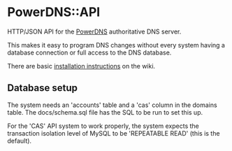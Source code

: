# PowerDNS::API

HTTP/JSON API for the [PowerDNS](http://www.powerdns.com/)
authoritative DNS server.

This makes it easy to program DNS changes without every system having
a database connection or full access to the DNS database.

There are basic [installation
instructions](https://github.com/devel/PowerDNS-API/wiki/Installation)
on the wiki.

## Database setup

The system needs an 'accounts' table and a 'cas' column in the domains
table.  The docs/schema.sql file has the SQL to be run to set this up.

For the 'CAS' API system to work properly, the system expects the
transaction isolation level of MySQL to be 'REPEATABLE READ' (this is
the default).
